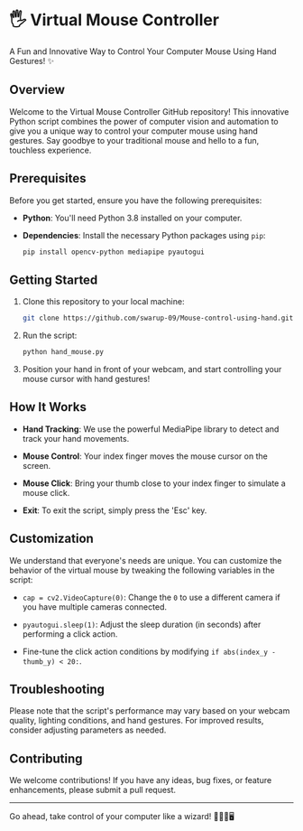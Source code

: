 # 🖐️ Virtual Mouse Controller

A Fun and Innovative Way to Control Your Computer Mouse Using Hand Gestures! ✨


## Overview

Welcome to the Virtual Mouse Controller GitHub repository! This innovative Python script combines the power of computer vision and automation to give you a unique way to control your computer mouse using hand gestures. Say goodbye to your traditional mouse and hello to a fun, touchless experience.

## Prerequisites

Before you get started, ensure you have the following prerequisites:

- **Python**: You'll need Python 3.8 installed on your computer.

- **Dependencies**: Install the necessary Python packages using `pip`:

  ```bash
  pip install opencv-python mediapipe pyautogui
  ```

## Getting Started

1. Clone this repository to your local machine:

   ```bash
   git clone https://github.com/swarup-09/Mouse-control-using-hand.git
   ```

2. Run the script:

   ```bash
   python hand_mouse.py
   ```

3. Position your hand in front of your webcam, and start controlling your mouse cursor with hand gestures!

## How It Works

- **Hand Tracking**: We use the powerful MediaPipe library to detect and track your hand movements.

- **Mouse Control**: Your index finger moves the mouse cursor on the screen.

- **Mouse Click**: Bring your thumb close to your index finger to simulate a mouse click.

- **Exit**: To exit the script, simply press the 'Esc' key.

## Customization

We understand that everyone's needs are unique. You can customize the behavior of the virtual mouse by tweaking the following variables in the script:

- `cap = cv2.VideoCapture(0)`: Change the `0` to use a different camera if you have multiple cameras connected.

- `pyautogui.sleep(1)`: Adjust the sleep duration (in seconds) after performing a click action.

- Fine-tune the click action conditions by modifying `if abs(index_y - thumb_y) < 20:`.

## Troubleshooting

Please note that the script's performance may vary based on your webcam quality, lighting conditions, and hand gestures. For improved results, consider adjusting parameters as needed.

## Contributing

We welcome contributions! If you have any ideas, bug fixes, or feature enhancements, please submit a pull request.


---

Go ahead, take control of your computer like a wizard! 👋🧙‍♂️🖥️
